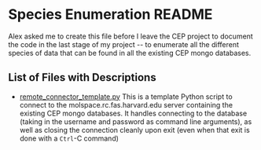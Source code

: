 # Species Enumeration README

Alex asked me to create this file before I leave the CEP project to document the code in the last stage of my project -- to enumerate all the different species of data that can be found in all the existing CEP mongo databases. 

## List of Files with Descriptions

- [remote_connector_template.py](/ExistingMongoCrawling/SpeciesEnumeration/) This is a template Python script to connect to the molspace.rc.fas.harvard.edu server containing the existing CEP mongo databases. It handles connecting to the database (taking in the username and password as command line arguments), as well as closing the connection cleanly upon exit (even when that exit is done with a `Ctrl`-C command)
